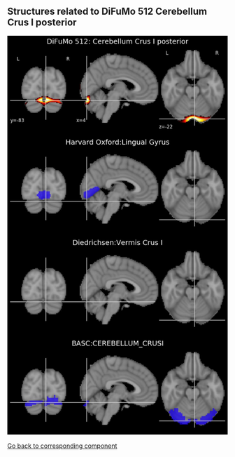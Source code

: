 


## Structures related to DiFuMo 512 Cerebellum Crus I posterior

![404](404.jpg "Structures related to DiFuMo 512 Cerebellum Crus I posterior")

[Go back to corresponding component](https://parietal-inria.github.io/DiFuMo/512/html/404.html)